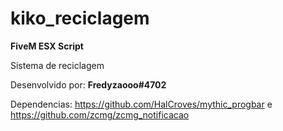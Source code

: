 # kiko_reciclagem
**FiveM ESX Script**



Sistema de reciclagem

Desenvolvido por: **Fredyzaooo#4702**

Dependencias: https://github.com/HalCroves/mythic_progbar e https://github.com/zcmg/zcmg_notificacao


